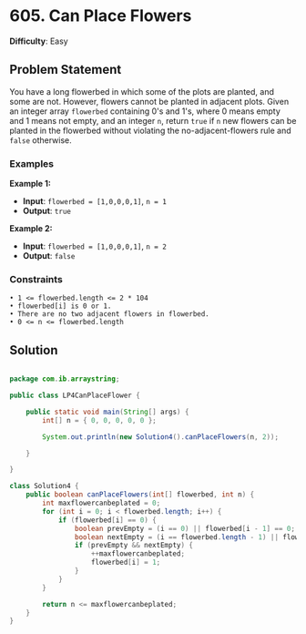 # 605. Can Place Flowers

**Difficulty**: Easy

## Problem Statement
You have a long flowerbed in which some of the plots are planted, and some are not. However, flowers cannot be planted in adjacent plots. Given an integer array `flowerbed` containing 0's and 1's, where 0 means empty and 1 means not empty, and an integer `n`, return `true` if `n` new flowers can be planted in the flowerbed without violating the no-adjacent-flowers rule and `false` otherwise.

### Examples

**Example 1:**
- **Input**: `flowerbed = [1,0,0,0,1]`, `n = 1`
- **Output**: `true`

**Example 2:**
- **Input**: `flowerbed = [1,0,0,0,1]`, `n = 2`
- **Output**: `false`

### Constraints
	• 1 <= flowerbed.length <= 2 * 104
	• flowerbed[i] is 0 or 1.
	• There are no two adjacent flowers in flowerbed.
	• 0 <= n <= flowerbed.length

## Solution

```java

package com.ib.arraystring;

public class LP4CanPlaceFlower {

	public static void main(String[] args) {
		int[] n = { 0, 0, 0, 0, 0 };

		System.out.println(new Solution4().canPlaceFlowers(n, 2));

	}

}

class Solution4 {
	public boolean canPlaceFlowers(int[] flowerbed, int n) {
		int maxflowercanbeplated = 0;
		for (int i = 0; i < flowerbed.length; i++) {
			if (flowerbed[i] == 0) {
				boolean prevEmpty = (i == 0) || flowerbed[i - 1] == 0;
				boolean nextEmpty = (i == flowerbed.length - 1) || flowerbed[i + 1] == 0;
				if (prevEmpty && nextEmpty) {
					++maxflowercanbeplated;
					flowerbed[i] = 1;
				}
			}
		}

		return n <= maxflowercanbeplated;
	}
}
